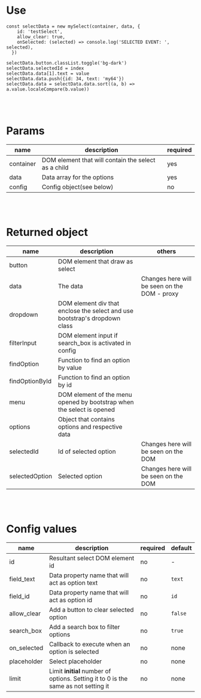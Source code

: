 # Use
```(Javascript)
const selectData = new mySelect(container, data, {
    id: 'testSelect',
    allow_clear: true,
    onSelected: (selected) => console.log('SELECTED EVENT: ', selected),
  })

selectData.button.classList.toggle('bg-dark')
selectData.selectedId = index
selectData.data[1].text = value
selectData.data.push({id: 34, text: 'my64'})
selectData.data = selectData.data.sort((a, b) => a.value.localeCompare(b.value))
```

<br></br>

# Params
| name | description | required |
|---|---|---|
|container|DOM element that will contain the select as a child|yes|
|data|Data array for the options|yes|
|config|Config object(see below)|no|

<br></br>

# Returned object
| name | description | others |
|---|---|---|
|button|DOM element that draw as select|
|data|The data|Changes here will be seen on the DOM - proxy
|dropdown|DOM element div that enclose the select and use bootstrap's dropdown class|
|filterInput|DOM element input if search_box is activated in config|
|findOption|Function to find an option by value|
|findOptionById|Function to find an option by id|
|menu|DOM element of the menu opened by bootstrap when the select is opened|
|options|Object that contains options and respective data|
|selectedId|Id of selected option|Changes here will be seen on the DOM
|selectedOption|Selected option|Changes here will be seen on the DOM

<br></br>

# Config values
| name | description | required | default |
|---|---|---|---|
| id | Resultant select DOM element id | no | - |
| field_text | Data property name that will act as option text | no | ```text``` |
| field_id | Data property name that will act as option id | no | ```id``` |
| allow_clear | Add a button to clear selected option | no | ```false```|
| search_box | Add a search box to filter options | no | ```true``` |
| on_selected | Callback to execute when an option is selected | no | none |
| placeholder | Select placeholder | no | none|
| limit | Limit **initial** number of options. Setting it to 0 is the same as not setting it | no |none|